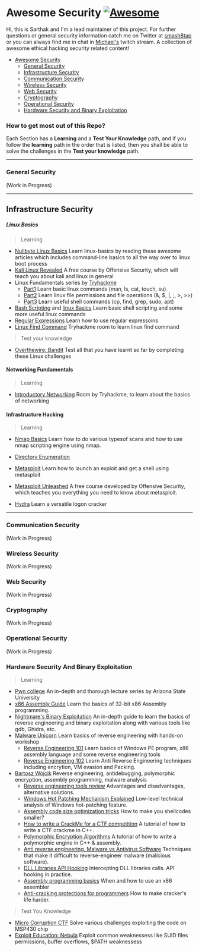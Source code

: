 # Awesome Security [![Awesome](https://cdn.rawgit.com/sindresorhus/awesome/d7305f38d29fed78fa85652e3a63e154dd8e8829/media/badge.svg)](https://github.com/sindresorhus/awesome)

Hi, this is Sarthak and I'm a lead maintainer of this project. For further questions or general security information catch me on Twitter at [smash8tap](https://twitter.com/smash8tap) or you can always find me in chat in [Michael's](https://www.twitch.tv/mbcrump) twitch stream.
A collection of awesome ethical hacking security related content!

- [Awesome Security](#awesome-security)
  - [General Security](#general-security)
  - [Infrastructure Security](#infrastructure-security)
  - [Communication Security](#communication-security)
  - [Wireless Security](#wireless-security)
  - [Web Security](#web-security)
  - [Cryptography](#cryptography)
  - [Operational Security](#operational-security)
  - [Hardware Security and Binary Exploitation](#hardware-security)

### How to get most out of this Repo?

Each Section has a **Learning** and a **Test Your Knowledge** path, and if you follow the **learning** path in the order that is listed, then you shall be able to solve the challenges in the **Test your knowledge** path.

---

### General Security

(Work in Progress)

---

## Infrastructure Security

##### Linux Basics

> Learning

- [Nullbyte Linux Basics](https://null-byte.wonderhowto.com/how-to/linux-basics/) Learn linux-basics by reading these awesome articles which includes command-line basics to all the way over to linux boot process
- [Kali Linux Revealed](https://kali.training/lessons/introduction/) A free course by Offensive Security, which will teach you about kali and linux in general
- Linux Fundamentals series by [Tryhackme](https://tryhackme.com/)
  - [Part1](https://tryhackme.com/room/linux1) Learn basic linux commands (man, ls, cat, touch, su)
  - [Part2](https://tryhackme.com/room/linux2) Learn linux file permissions and file operations (&, $, |, ;, >, >>)
  - [Part3](https://tryhackme.com/room/linux3) Learn useful shell commands (cp, find, grep, sudo, apt)
- [Bash Scripting](https://ryanstutorials.net/bash-scripting-tutorial/) and [linux Basics](https://ryanstutorials.net/linuxtutorial/) Learn basic shell scripting and some more useful linux commands
- [Regular Expressions](https://tryhackme.com/room/catregex) Learn how to use regular expressoins
- [Linux Find Command](https://tryhackme.com/room/thefindcommand) Tryhackme room to learn linux find command
  <br />

> Test your knowledge

- [Overthewire: Bandit](https://overthewire.org/wargames/bandit/) Test all that you have learnt so far by completing these Linux challenges

#### Networking Fundamentals

> Learning

- [Introductory Networking](https://tryhackme.com/room/introtonetworking) Room by Tryhackme, to learn about the basics of networking

#### Infrastructure Hacking

> Learning

- [Nmap Basics](https://tryhackme.com/room/furthernmap) Learn how to do various typesof scans and how to use nmap scripting engine using nmap.
- [Directory Enumeration]()
- [Metasploit](https://tryhackme.com/room/rpmetasploit) Learn how to launch an exploit and get a shell using metasploit
- [Metasploit Unleashed](https://www.offensive-security.com/metasploit-unleashed/) A free course developed by Offensive Security, which teaches you everything you need to know about metasploit.

- [Hydra](https://tryhackme.com/room/hydra) Learn a versatile logon cracker

---

### Communication Security

(Work in Progress)

### Wireless Security

(Work in Progress)

### Web Security

(Work in Progress)

### Cryptography

(Work in Progress)

### Operational Security

(Work in Progress)

### Hardware Security And Binary Exploitation

> Learning

- [Pwn college](https://pwn.college/) An in-depth and thorough lecture series by Arizona State University
- [x86 Assembly Guide](https://www.cs.virginia.edu/~evans/cs216/guides/x86.html) Learn the basics of 32-bit x86 Assembly programming.
- [Nightmare's Binary Exploitation](https://guyinatuxedo.github.io/) An in-depth guide to learn the basics of reverse engineering and binary exploitation along with various tools like gdb, Ghidra, etc.
- [Malware Unicorn](https://malwareunicorn.org/#/) Learn basics of reverse engineering with hands-on workshop
  - [Reverse Engineering 101](https://malwareunicorn.org/workshops/re101.html#0) Learn basics of Windows PE program, x86 assembly language and some reverse engineering tools
  - [Reverse Engineering 102](https://malwareunicorn.org/workshops/re102.html#0) Learn Anti Reverse Engineering techniques including encrytion, VM evasion and Packing.
- [Bartosz Wójcik](https://www.pelock.com) Reverse engineering, antidebugging, polymorphic encryption, assembly programming,  malware analysis
  - [Reverse engineering tools review](https://www.pelock.com/articles/reverse-engineering-tools-review) Advantages and disadvantages, alternative solutions.
  - [Windows Hot Patching Mechanism Explained](https://dev.to/pelock/windows-hot-patching-mechanism-explained-2m1f) Low-level technical analysis of Windows hot-patching feature.
  - [Assembly code size optimization tricks](https://dev.to/pelock/assembly-code-size-optimization-tricks-2abd) How to make you shellcodes smaller?
  - [How to write a CrackMe for a CTF competition](https://www.pelock.com/articles/how-to-write-a-crackme-for-a-ctf-competition) A tutorial of how to write a CTF crackme in C++.
  - [Polymorphic Encryption Algorithms](https://www.pelock.com/articles/polymorphic-encryption-algorithms) A tutorial of how to write a polymorphic engine in C++ & assembly.
  - [Anti reverse engineering. Malware vs Antivirus Software](https://www.pelock.com/articles/anti-reverse-engineering-malware-vs-antivirus-software) Techniques that make it difficult to reverse-engineer malware (malicious software).
  - [DLL Libraries API Hooking](https://www.pelock.com/articles/intercepting-dll-libraries-calls-api-hooking-in-practice) Intercepting DLL libraries calls. API hooking in practice.
  - [Assembly programming basics](https://www.pelock.com/articles/when-and-how-to-use-an-assembler-assembly-programming-basics) When and how to use an x86 assembler
  - [Anti-cracking protections for programmers](https://www.pelock.com/articles/how-to-make-crackers-life-harder-anti-piracy-protections-for-programmers) How to make cracker's life harder.

> Test You Knowledge

- [Micro Corruption CTF](https://microcorruption.com/login) Solve various challenges exploiting the code on MSP430 chip
- [Exploit Education: Nebula](https://exploit.education/nebula/) Exploit common weaknessess like SUID files permissions, buffer overflows, $PATH weaknessess
